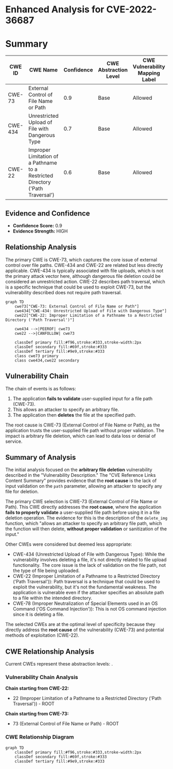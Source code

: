 # Enhanced Analysis for CVE-2022-36687

# Summary
| CWE ID | CWE Name | Confidence | CWE Abstraction Level | CWE Vulnerability Mapping Label | CWE-Vulnerability Mapping Notes |
|---|---|---|---|---|---|
| CWE-73 | External Control of File Name or Path | 0.9 | Base | Allowed | Primary CWE |
| CWE-434 | Unrestricted Upload of File with Dangerous Type | 0.7 | Base | Allowed | Secondary Candidate |
| CWE-22 | Improper Limitation of a Pathname to a Restricted Directory ('Path Traversal') | 0.6 | Base | Allowed | Secondary Candidate |

## Evidence and Confidence

*   **Confidence Score:** 0.9
*   **Evidence Strength:** HIGH

## Relationship Analysis
The primary CWE is CWE-73, which captures the core issue of external control over file paths. CWE-434 and CWE-22 are related but less directly applicable. CWE-434 is typically associated with file uploads, which is not the primary attack vector here, although dangerous file deletion could be considered an unrestricted action. CWE-22 describes path traversal, which is a specific technique that could be used to exploit CWE-73, but the vulnerability described does not require path traversal.

```mermaid
graph TD
    cwe73["CWE-73: External Control of File Name or Path"]
    cwe434["CWE-434: Unrestricted Upload of File with Dangerous Type"]
    cwe22["CWE-22: Improper Limitation of a Pathname to a Restricted Directory ('Path Traversal')"]
    
    cwe434 -->|PEEROF| cwe73
    cwe22 -->|CANFOLLOW| cwe73
    
    classDef primary fill:#f96,stroke:#333,stroke-width:2px
    classDef secondary fill:#69f,stroke:#333
    classDef tertiary fill:#9e9,stroke:#333
    class cwe73 primary
    class cwe434,cwe22 secondary
```

## Vulnerability Chain
The chain of events is as follows:
1.  The application **fails to validate** user-supplied input for a file path (CWE-73).
2.  This allows an attacker to specify an arbitrary file.
3.  The application then **deletes** the file at the specified path.

The root cause is CWE-73 (External Control of File Name or Path), as the application trusts the user-supplied file path without proper validation. The impact is arbitrary file deletion, which can lead to data loss or denial of service.

## Summary of Analysis
The initial analysis focused on the **arbitrary file deletion** vulnerability described in the "Vulnerability Description." The "CVE Reference Links Content Summary" provides evidence that the **root cause** is the lack of input validation on the `path` parameter, allowing an attacker to specify any file for deletion.

The primary CWE selection is CWE-73 (External Control of File Name or Path). This CWE directly addresses the **root cause**, where the application **fails to properly validate** a user-supplied file path before using it in a file deletion operation. The evidence for this is the description of the `delete_img` function, which "allows an attacker to specify an arbitrary file path, which the function will then delete, **without proper validation** or sanitization of the input."

Other CWEs were considered but deemed less appropriate:
*   CWE-434 (Unrestricted Upload of File with Dangerous Type): While the vulnerability involves deleting a file, it's not directly related to file upload functionality. The core issue is the lack of validation on the file path, not the type of file being uploaded.
*   CWE-22 (Improper Limitation of a Pathname to a Restricted Directory ('Path Traversal')): Path traversal is a technique that could be used to exploit the vulnerability, but it's not the fundamental weakness. The application is vulnerable even if the attacker specifies an absolute path to a file within the intended directory.
*   CWE-78 (Improper Neutralization of Special Elements used in an OS Command ('OS Command Injection')): This is not OS command injection since it is deleting a file.

The selected CWEs are at the optimal level of specificity because they directly address the **root cause** of the vulnerability (CWE-73) and potential methods of exploitation (CWE-22).


## CWE Relationship Analysis

Current CWEs represent these abstraction levels: .


### Vulnerability Chain Analysis

**Chain starting from CWE-22:**
- 22 (Improper Limitation of a Pathname to a Restricted Directory ('Path Traversal')) - ROOT


**Chain starting from CWE-73:**
- 73 (External Control of File Name or Path) - ROOT



### CWE Relationship Diagram

```mermaid
graph TD
    classDef primary fill:#f96,stroke:#333,stroke-width:2px
    classDef secondary fill:#69f,stroke:#333
    classDef tertiary fill:#9e9,stroke:#333
```